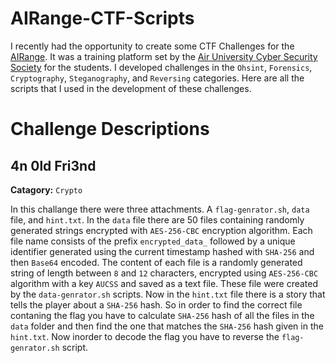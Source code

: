 # AIRange-CTF-Scripts
I recently had the opportunity to create some CTF Challenges for the [AIRange](https://airange.online/). It was a training platform set by the [Air University Cyber Security Society](http://www.aucss.live) for the students. I developed challenges in the `Ohsint`, `Forensics`, `Cryptography`, `Steganography`, and `Reversing` categories. Here are all the scripts that I used in the development of these challenges.

# Challenge Descriptions

## 4n 0ld Fri3nd
**Catagory:** `Crypto`

In this challange there were three attachments. A `flag-genrator.sh`, `data` file, and `hint.txt`. In the `data` file there are 50 files containing randomly generated strings encrypted with `AES-256-CBC` encryption algorithm. Each file name consists of the prefix `encrypted_data_` followed by a unique identifier generated using the current timestamp hashed with `SHA-256` and then `Base64` encoded. The content of each file is a randomly generated string of length between `8` and `12` characters, encrypted using `AES-256-CBC` algorithm with a key `AUCSS` and saved as a text file. These file were created by the `data-genrator.sh` scripts. Now in the `hint.txt` file there is a story that tells the player about a `SHA-256` hash. So in order to find the correct file contaning the flag you have to calculate `SHA-256` hash of all the files in the `data` folder and then find the one that matches the `SHA-256` hash given in the `hint.txt`. Now inorder to decode the flag you have to reverse the `flag-genrator.sh` script.

